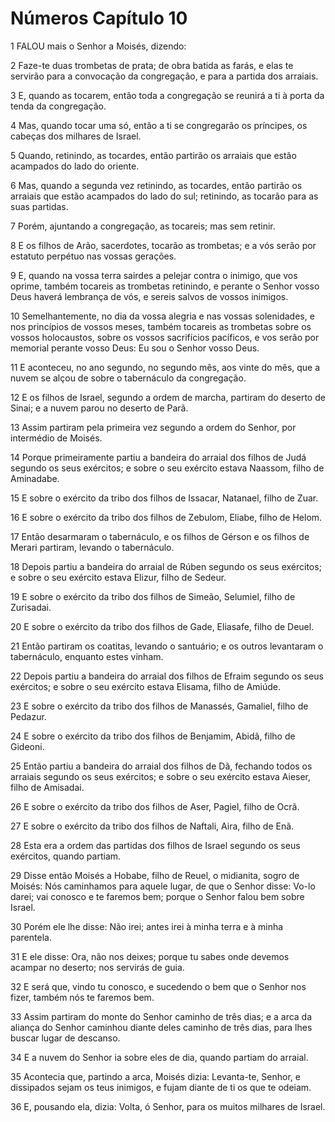 # Números Capítulo 10

1	FALOU mais o Senhor a Moisés, dizendo:

2	Faze-te duas trombetas de prata; de obra batida as farás, e elas te servirão para a convocação da congregação, e para a partida dos arraiais.

3	E, quando as tocarem, então toda a congregação se reunirá a ti à porta da tenda da congregação.

4	Mas, quando tocar uma só, então a ti se congregarão os príncipes, os cabeças dos milhares de Israel.

5	Quando, retinindo, as tocardes, então partirão os arraiais que estão acampados do lado do oriente.

6	Mas, quando a segunda vez retinindo, as tocardes, então partirão os arraiais que estão acampados do lado do sul; retinindo, as tocarão para as suas partidas.

7	Porém, ajuntando a congregação, as tocareis; mas sem retinir.

8	E os filhos de Arão, sacerdotes, tocarão as trombetas; e a vós serão por estatuto perpétuo nas vossas gerações.

9	E, quando na vossa terra sairdes a pelejar contra o inimigo, que vos oprime, também tocareis as trombetas retinindo, e perante o Senhor vosso Deus haverá lembrança de vós, e sereis salvos de vossos inimigos.

10	Semelhantemente, no dia da vossa alegria e nas vossas solenidades, e nos princípios de vossos meses, também tocareis as trombetas sobre os vossos holocaustos, sobre os vossos sacrifícios pacíficos, e vos serão por memorial perante vosso Deus: Eu sou o Senhor vosso Deus.

11	E aconteceu, no ano segundo, no segundo mês, aos vinte do mês, que a nuvem se alçou de sobre o tabernáculo da congregação.

12	E os filhos de Israel, segundo a ordem de marcha, partiram do deserto de Sinai; e a nuvem parou no deserto de Parã.

13	Assim partiram pela primeira vez segundo a ordem do Senhor, por intermédio de Moisés.

14	Porque primeiramente partiu a bandeira do arraial dos filhos de Judá segundo os seus exércitos; e sobre o seu exército estava Naassom, filho de Aminadabe.

15	E sobre o exército da tribo dos filhos de Issacar, Natanael, filho de Zuar.

16	E sobre o exército da tribo dos filhos de Zebulom, Eliabe, filho de Helom.

17	Então desarmaram o tabernáculo, e os filhos de Gérson e os filhos de Merari partiram, levando o tabernáculo.

18	Depois partiu a bandeira do arraial de Rúben segundo os seus exércitos; e sobre o seu exército estava Elizur, filho de Sedeur.

19	E sobre o exército da tribo dos filhos de Simeão, Selumiel, filho de Zurisadai.

20	E sobre o exército da tribo dos filhos de Gade, Eliasafe, filho de Deuel.

21	Então partiram os coatitas, levando o santuário; e os outros levantaram o tabernáculo, enquanto estes vinham.

22	Depois partiu a bandeira do arraial dos filhos de Efraim segundo os seus exércitos; e sobre o seu exército estava Elisama, filho de Amiúde.

23	E sobre o exército da tribo dos filhos de Manassés, Gamaliel, filho de Pedazur.

24	E sobre o exército da tribo dos filhos de Benjamim, Abidã, filho de Gideoni.

25	Então partiu a bandeira do arraial dos filhos de Dã, fechando todos os arraiais segundo os seus exércitos; e sobre o seu exército estava Aieser, filho de Amisadai.

26	E sobre o exército da tribo dos filhos de Aser, Pagiel, filho de Ocrã.

27	E sobre o exército da tribo dos filhos de Naftali, Aira, filho de Enã.

28	Esta era a ordem das partidas dos filhos de Israel segundo os seus exércitos, quando partiam.

29	Disse então Moisés a Hobabe, filho de Reuel, o midianita, sogro de Moisés: Nós caminhamos para aquele lugar, de que o Senhor disse: Vo-lo darei; vai conosco e te faremos bem; porque o Senhor falou bem sobre Israel.

30	Porém ele lhe disse: Não irei; antes irei à minha terra e à minha parentela.

31	E ele disse: Ora, não nos deixes; porque tu sabes onde devemos acampar no deserto; nos servirás de guia.

32	E será que, vindo tu conosco, e sucedendo o bem que o Senhor nos fizer, também nós te faremos bem.

33	Assim partiram do monte do Senhor caminho de três dias; e a arca da aliança do Senhor caminhou diante deles caminho de três dias, para lhes buscar lugar de descanso.

34	E a nuvem do Senhor ia sobre eles de dia, quando partiam do arraial.

35	Acontecia que, partindo a arca, Moisés dizia: Levanta-te, Senhor, e dissipados sejam os teus inimigos, e fujam diante de ti os que te odeiam.

36	E, pousando ela, dizia: Volta, ó Senhor, para os muitos milhares de Israel.

